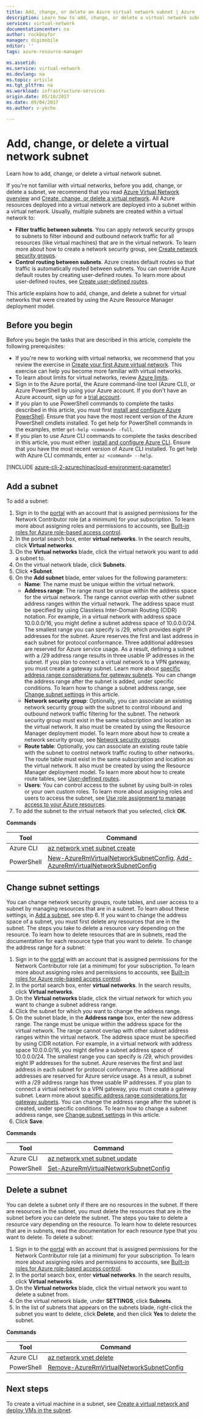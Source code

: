 ```yaml
---
title: Add, change, or delete an Azure virtual network subnet | Azure
description: Learn how to add, change, or delete a virtual network subnet in Azure.
services: virtual-network
documentationcenter: na
author: rockboyfor
manager: digimobile
editor: ''
tags: azure-resource-manager

ms.assetid: 
ms.service: virtual-network
ms.devlang: na
ms.topic: article
ms.tgt_pltfrm: na
ms.workload: infrastructure-services
origin.date: 05/10/2017
ms.date: 09/04/2017
ms.author: v-yeche

---
```

# Add, change, or delete a virtual network subnet

Learn how to add, change, or delete a virtual network subnet. 

If you're not familiar with virtual networks, before you add, change, or delete a subnet, we recommend that you read [Azure Virtual Network overview](virtual-networks-overview.md) and [Create, change, or delete a virtual network](virtual-network-manage-network.md). All Azure resources deployed into a virtual network are deployed into a subnet within a virtual network. Usually, multiple subnets are created within a virtual network to:
- **Filter traffic between subnets**. You can apply network security groups to subnets to filter inbound and outbound network traffic for all resources (like virtual machines) that are in the virtual network. To learn more about how to create a network security group, see [Create network security groups](virtual-networks-create-nsg-arm-pportal.md).
- **Control routing between subnets**. Azure creates default routes so that traffic is automatically routed between subnets. You can override Azure default routes by creating user-defined routes. To learn more about user-defined routes, see [Create user-defined routes](virtual-network-create-udr-arm-ps.md). 

This article explains how to add, change, and delete a subnet for virtual networks that were created by using the Azure Resource Manager deployment model.

## <a name="before"></a>Before you begin

Before you begin the tasks that are described in this article, complete the following prerequisites:

- If you're new to working with virtual networks, we recommend that you review the exercise in [Create your first Azure virtual network](virtual-network-get-started-vnet-subnet.md). This exercise can help you become more familiar with virtual networks.
- To learn about limits for virtual networks, review [Azure limits](../azure-subscription-service-limits.md?toc=%2fvirtual-network%2ftoc.json#azure-resource-manager-virtual-networking-limits).
- Sign in to the Azure portal, the Azure command-line tool (Azure CLI), or Azure PowerShell by using your Azure account. If you don't have an Azure account, sign up for a [trial account](https://www.azure.cn/pricing/1rmb-trial).
- If you plan to use PowerShell commands to complete the tasks described in this article, you must first [install and configure Azure PowerShell](https://docs.microsoft.com/powershell/azureps-cmdlets-docs?toc=%2fazure%2fvirtual-network%2ftoc.json). Ensure that you have the most recent version of the Azure PowerShell cmdlets installed. To get help for PowerShell commands in the examples, enter `get-help <command> -full`.
- If you plan to use Azure CLI commands to complete the tasks described in this article, you must either:
[install and configure Azure CLI](https://docs.azure.cn/zh-cn/cli/install-azure-cli?toc=%2fazure%2fvirtual-network%2ftoc.json?view=azure-cli-latest). Ensure that you have the most recent version of Azure CLI installed. To get help with Azure CLI commands, enter `az <command> --help`.

[!INCLUDE [azure-cli-2-azurechinacloud-environment-parameter](../../includes/azure-cli-2-azurechinacloud-environment-parameter.md)]
<!-- Not Available Azure Cloud Shell-->

## <a name="create-subnet"></a>Add a subnet

To add a subnet:

1. Sign in to the [portal](https://portal.azure.cn) with an account that is assigned permissions for the Network Contributor role (at a minimum) for your subscription. To learn more about assigning roles and permissions to accounts, see [Built-in roles for Azure role-based access control](../active-directory/role-based-access-built-in-roles.md?toc=%2fvirtual-network%2ftoc.json#network-contributor).
2. In the portal search box, enter **virtual networks**. In the search results, click **Virtual networks**.
3. On the **Virtual networks** blade, click the virtual network you want to add a subnet to.
4. On the virtual network blade, click **Subnets**.
5. Click **+Subnet**.
6. On the **Add subnet** blade, enter values for the following parameters:
    - **Name**: The name must be unique within the virtual network.
    - **Address range**: The range must be unique within the address space for the virtual network. The range cannot overlap with other subnet address ranges within the virtual network. The address space must be specified by using Classless Inter-Domain Routing (CIDR) notation. For example, in a virtual network with address space 10.0.0.0/16, you might define a subnet address space of 10.0.0.0/24. The smallest range you can specify is /29, which provides eight IP addresses for the subnet. Azure reserves the first and last address in each subnet for protocol conformance. Three additional addresses are reserved for Azure service usage. As a result, defining a subnet with a /29 address range results in three usable IP addresses in the subnet. If you plan to connect a virtual network to a VPN gateway, you must create a gateway subnet. Learn more about [specific address range considerations for gateway subnets](../vpn-gateway/vpn-gateway-about-vpn-gateway-settings.md?toc=%2fvirtual-network%2ftoc.json#gwsub). You can change the address range after the subnet is added, under specific conditions. To learn how to change a subnet address range, see [Change subnet settings](#change-subnet) in this article.
    - **Network security group**: Optionally, you can associate an existing network security group with the subnet to control inbound and outbound network traffic filtering for the subnet. The network security group must exist in the same subscription and location as the virtual network. It also must be created by using the Resource Manager deployment model. To learn more about how to create a network security group, see [Network security groups](virtual-networks-create-nsg-arm-pportal.md).
    - **Route table**: Optionally, you can associate an existing route table with the subnet to control network traffic routing to other networks. The route table must exist in the same subscription and location as the virtual network. It also must be created by using the Resource Manager deployment model. To learn more about how to create route tables, see [User-defined routes](virtual-network-create-udr-arm-ps.md).
    - **Users**: You can control access to the subnet by using built-in roles or your own custom roles. To learn more about assigning roles and users to access the subnet, see [Use role assignment to manage access to your Azure resources](../active-directory/role-based-access-control-configure.md?toc=%2fvirtual-network%2ftoc.json#add-access).
7. To add the subnet to the virtual network that you selected, click **OK**.

**Commands**

|Tool|Command|
|---|---|
|Azure CLI|[az network vnet subnet create](https://docs.azure.cn/zh-cn/cli/network/vnet/subnet?toc=%2fazure%2fvirtual-network%2ftoc.json?view=azure-cli-latest#create)|
|PowerShell|[New-AzureRmVirtualNetworkSubnetConfig](https://docs.microsoft.com/powershell/module/azurerm.network/new-azurermvirtualnetworksubnetconfig?toc=%2fvirtual-network%2ftoc.json), [Add-AzureRmVirtualNetworkSubnetConfig](https://docs.microsoft.com/powershell/module/azurerm.network/add-azurermvirtualnetworksubnetconfig?toc=%2fvirtual-network%2ftoc.json)|

## <a name="change-subnet"></a>Change subnet settings

You can change network security groups, route tables, and user access to a subnet by managing resources that are in a subnet. To learn about these settings, in [Add a subnet](#create-subnet), see step 6. If you want to change the address space of a subnet, you must first delete any resources that are in the subnet. The steps you take to delete a resource vary depending on the resource. To learn how to delete resources that are in subnets, read the documentation for each resource type that you want to delete. To change the address range for a subnet:

1. Sign in to the [portal](https://portal.azure.cn) with an account that is assigned permissions for the Network Contributor role (at a minimum) for your subscription. To learn more about assigning roles and permissions to accounts, see [Built-in roles for Azure role-based access control](../active-directory/role-based-access-built-in-roles.md?toc=%2fvirtual-network%2ftoc.json#network-contributor).
2. In the portal search box, enter **virtual networks**. In the search results, click **Virtual networks**.
3. On the **Virtual networks** blade, click the virtual network for which you want to change a subnet address range.
4. Click the subnet for which you want to change the address range.
5. On the subnet blade, in the **Address range** box, enter the new address range. The range must be unique within the address space for the virtual network. The range cannot overlap with other subnet address ranges within the virtual network. The address space must be specified by using CIDR notation. For example, in a virtual network with address space 10.0.0.0/16, you might define a subnet address space of 10.0.0.0/24. The smallest range you can specify is /29, which provides eight IP addresses for the subnet. Azure reserves the first and last address in each subnet for protocol conformance. Three additional addresses are reserved for Azure service usage. As a result, a subnet with a /29 address range has three usable IP addresses. If you plan to connect a virtual network to a VPN gateway, you must create a gateway subnet. Learn more about [specific address range considerations for gateway subnets](../vpn-gateway/vpn-gateway-about-vpn-gateway-settings.md?toc=%2fvirtual-network%2ftoc.json#gwsub). You can change the address range after the subnet is created, under specific conditions. To learn how to change a subnet address range, see [Change subnet settings](#change-subnet) in this article.
6. Click **Save**.

**Commands**

|Tool|Command|
|---|---|
|Azure CLI|[az network vnet subnet update](https://docs.azure.cn/zh-cn/cli/network/vnet?toc=%2fazure%2fvirtual-network%2ftoc.json?view=azure-cli-latest#update)|
|PowerShell|[Set-AzureRmVirtualNetworkSubnetConfig](https://docs.microsoft.com/powershell/module/azurerm.network/set-azurermvirtualnetworksubnetconfig?toc=%2fvirtual-network%2ftoc.json)|

## <a name="delete-subnet"></a>Delete a subnet

You can delete a subnet only if there are no resources in the subnet. If there are resources in the subnet, you must delete the resources that are in the subnet before you can delete the subnet. The steps you take to delete a resource vary depending on the resource. To learn how to delete resources that are in subnets, read the documentation for each resource type that you want to delete. To delete a subnet:

1. Sign in to the [portal](https://portal.azure.cn) with an account that is assigned permissions for the Network Contributor role (at a minimum) for your subscription. To learn more about assigning roles and permissions to accounts, see [Built-in roles for Azure role-based access control](../active-directory/role-based-access-built-in-roles.md?toc=%2fvirtual-network%2ftoc.json#network-contributor).
2. In the portal search box, enter **virtual networks**. In the search results, click **Virtual networks**.
3. On the **Virtual networks** blade, click the virtual network you want to delete a subnet from.
4. On the virtual network blade, under **SETTINGS**, click **Subnets**.
5. In the list of subnets that appears on the subnets blade, right-click the subnet you want to delete, click **Delete**, and then click **Yes** to delete the subnet.

**Commands**

|Tool|Command|
|---|---|
|Azure CLI|[az network vnet delete](https://docs.azure.cn/zh-cn/cli/network/vnet?toc=%2fazure%2fvirtual-network%2ftoc.json?view=azure-cli-latest#delete)|
|PowerShell|[Remove-AzureRmVirtualNetworkSubnetConfig](https://docs.microsoft.com/powershell/module/azurerm.network/remove-azurermvirtualnetworksubnetconfig?toc=%2fvirtual-network%2ftoc.json)|

## <a name="next-steps"></a>Next steps

To create a virtual machine in a subnet, see [Create a virtual network and deploy VMs in the subnet](virtual-network-get-started-vnet-subnet.md#create-vms).

<!--Update_Description: wording update, update reference link-->